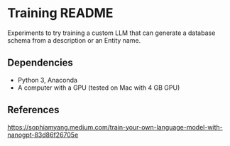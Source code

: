 # Training README

Experiments to try training a custom LLM that can generate a database schema from a description or an Entity name.

## Dependencies

- Python 3, Anaconda
- A computer with a GPU (tested on Mac with 4 GB GPU)

## References

https://sophiamyang.medium.com/train-your-own-language-model-with-nanogpt-83d86f26705e
